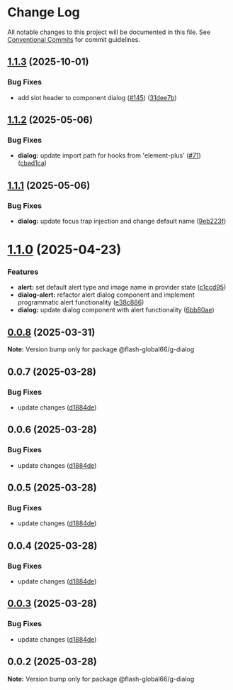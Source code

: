 # Change Log

All notable changes to this project will be documented in this file.
See [Conventional Commits](https://conventionalcommits.org) for commit guidelines.

## [1.1.3](https://github.com/Flash-Global66/global-design-system/compare/@flash-global66/g-dialog@1.1.2...@flash-global66/g-dialog@1.1.3) (2025-10-01)


### Bug Fixes

* add slot header to component dialog ([#145](https://github.com/Flash-Global66/global-design-system/issues/145)) ([31dee7b](https://github.com/Flash-Global66/global-design-system/commit/31dee7b5340703cb7ce730b897eb3f65c41d92f4))





## [1.1.2](https://github.com/Flash-Global66/global-design-system/compare/@flash-global66/g-dialog@1.1.1...@flash-global66/g-dialog@1.1.2) (2025-05-06)


### Bug Fixes

* **dialog:** update import path for hooks from 'element-plus' ([#71](https://github.com/Flash-Global66/global-design-system/issues/71)) ([cbad1ca](https://github.com/Flash-Global66/global-design-system/commit/cbad1ca1670507cb472eec84107d152a90d2d932))





## [1.1.1](https://github.com/Flash-Global66/global-design-system/compare/@flash-global66/g-dialog@1.1.0...@flash-global66/g-dialog@1.1.1) (2025-05-06)


### Bug Fixes

* **dialog:** update focus trap injection and change default name ([9eb223f](https://github.com/Flash-Global66/global-design-system/commit/9eb223febee7c2a9e5e17fb121f3d2aaa952c131))





# [1.1.0](https://github.com/Flash-Global66/global-design-system/compare/@flash-global66/g-dialog@0.0.8...@flash-global66/g-dialog@1.1.0) (2025-04-23)


### Features

* **alert:** set default alert type and image name in provider state ([c1ccd95](https://github.com/Flash-Global66/global-design-system/commit/c1ccd95943f99f87c02f8977cca92cb4a5a415eb))
* **dialog-alert:** refactor alert dialog component and implement programmatic alert functionality ([e38c886](https://github.com/Flash-Global66/global-design-system/commit/e38c88601803f24b4dce5da13043a61a9bd7f281))
* **dialog:** update dialog component with alert functionality ([6bb80ae](https://github.com/Flash-Global66/global-design-system/commit/6bb80ae0d33ca40a0a214d2a073a5d6191eca8aa))





## [0.0.8](https://github.com/Flash-Global66/global-design-system/compare/@flash-global66/g-dialog@0.0.7...@flash-global66/g-dialog@0.0.8) (2025-03-31)

**Note:** Version bump only for package @flash-global66/g-dialog





## 0.0.7 (2025-03-28)


### Bug Fixes

* update changes ([d1884de](https://github.com/Flash-Global66/global-design-system/commit/d1884de11e4e9522c2d6912d932122a75aabf9e7))





## 0.0.6 (2025-03-28)


### Bug Fixes

* update changes ([d1884de](https://github.com/Flash-Global66/global-design-system/commit/d1884de11e4e9522c2d6912d932122a75aabf9e7))





## 0.0.5 (2025-03-28)


### Bug Fixes

* update changes ([d1884de](https://github.com/Flash-Global66/global-design-system/commit/d1884de11e4e9522c2d6912d932122a75aabf9e7))





## 0.0.4 (2025-03-28)


### Bug Fixes

* update changes ([d1884de](https://github.com/Flash-Global66/global-design-system/commit/d1884de11e4e9522c2d6912d932122a75aabf9e7))





## [0.0.3](https://github.com/Flash-Global66/global-design-system/compare/@flash-global66/g-dialog@0.0.2...@flash-global66/g-dialog@0.0.3) (2025-03-28)


### Bug Fixes

* update changes ([d1884de](https://github.com/Flash-Global66/global-design-system/commit/d1884de11e4e9522c2d6912d932122a75aabf9e7))





## 0.0.2 (2025-03-28)

**Note:** Version bump only for package @flash-global66/g-dialog

